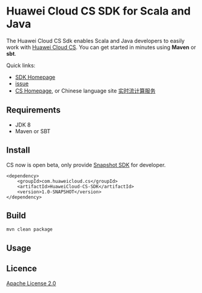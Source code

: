 #  Huawei Cloud CS SDK for Scala and Java

The Huawei Cloud CS Sdk enables Scala and Java developers to easily work with [Huawei Cloud CS](http://www.huaweicloud.com/en-us/product/cs.html). You can get started in minutes using **Maven** or **sbt**.

Quick links:

- [SDK Homepage](http://developer.huaweicloud.com/dev/sdk?all)
- [issue](https://github.com/huaweicloudsdk/huaweicloud-cs-sdk/issues)
- [CS Homepage](http://www.huaweicloud.com/en-us/product/cs.html), or Chinese language site [实时流计算服务](http://www.huaweicloud.com/product/cs.html)

##  Requirements

- JDK 8
- Maven or SBT

##  Install

CS now is open beta, only provide [Snapshot SDK](https://oss.sonatype.org/content/repositories/snapshots/com/huaweicloud/cs/huaweicloud-cs-sdk/) for developer.

```
<dependency>
    <groupId>com.huaweicloud.cs</groupId>
    <artifactId>HuaweiCloud-CS-SDK</artifactId>
    <version>1.0-SNAPSHOT</version>
</dependency>
```

##  Build

`mvn clean package`

##  Usage

##  Licence

[Apache License 2.0](https://www.apache.org/licenses/LICENSE-2.0.html)
